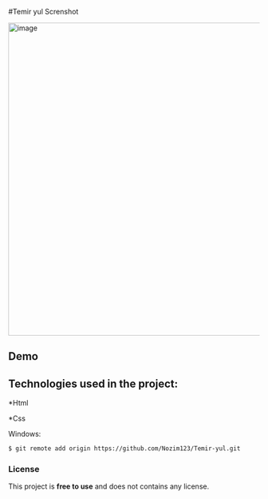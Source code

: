 #Temir yul Screnshot

<img width="1339" height="626" alt="image" src="https://github.com/user-attachments/assets/f2072707-d0e7-4be9-8bf6-5bcc119ac612" />

<h2>Demo</h2>

<h2>Technologies used in the project:</h2>

*Html

*Css

Windows:

```bash
$ git remote add origin https://github.com/Nozim123/Temir-yul.git
```

### License

This project is **free to use** and does not contains any license.

